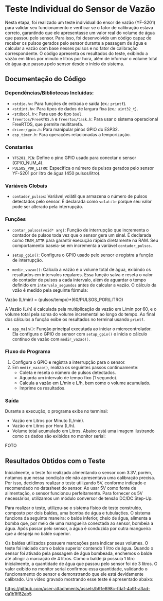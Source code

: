 # Teste Individual do Sensor de Vazão

Nesta etapa, foi realizado um teste individual do ensor de vazão (YF-S201) para validar seu funcionamento e verificar se o fator de calibração estava correto, garantindo que ele apresentasse um valor real do volume de água que passou pelo sensor. Para isso, foi desenvolvido um código capaz de receber os pulsos gerados pelo sensor durante a passagem de água e calcular a vazão com base nesses pulsos e no fator de calibração correspondente. O código apresenta os resultados do teste, exibindo a vazão em litros por minuto e litros por hora, além de informar o volume total de água que passou pelo sensor desde o início do sistema. 

## Documentação do Código

### Dependências/Bibliotecas Incluídas:
- `<stdio.h>`: Para funções de entrada e saída (ex.: `printf`).
- `<stdint.h>`: Para tipos de dados de largura fixa (ex.: `uint32_t`).
- `<stdbool.h>`: Para uso do tipo `bool`.
- `freertos/FreeRTOS.h` e `freertos/task.h`: Para usar o sistema operacional FreeRTOS, que permite multitarefa.
- `driver/gpio.h`: Para manipular pinos GPIO do ESP32.
- `esp_timer.h`: Para operações relacionadas a temporização.

### Constantes
- `YFS201_PIN`: Define o pino GPIO usado para conectar o sensor (GPIO_NUM_4).
- `PULSOS_POR_LITRO`: Especifica o número de pulsos gerados pelo sensor YF-S201 por litro de água (450 pulsos/litro).

### Variáveis Globais
- `contador_pulsos`: Variável volátil que armazena o número de pulsos detectados pelo sensor. É declarada como `volatile` porque seu valor pode ser alterado pela interrupção.

### Funções

- `contar_pulsos(void* arg)`: Função de interrupção que incrementa o contador de pulsos toda vez que o sensor gera um sinal. É declarada como `IRAM_ATTR` para garantir execução rápida diretamente na RAM. Seu comportamento baseia-se em incrementa a variável `contador_pulsos`.

- `setup_gpio()`: Configura o GPIO usado pelo sensor e registra a função de interrupção.
 
- `medir_vazao()`: Calcula a vazão e o volume total de água, exibindo os resultados em intervalos regulares. Essa função salva e reseta o valor do contador de pulsos a cada intervalo, além de aguardar o tempo definido em `intervalo_segundos` antes de calcular a vazão. O cálculo da vzão é medido pela seguinte fórmula:

Vazão (L/min) = (pulsos/tempo)*(60/PULSOS_POR\LITRO)
    
A Vazão (L/h) é calculada pela multiplicação da vazão em L/min por 60, e o volume total pela soma do volume incremental ao longo do tempo. Ao final dos cálculos a função exibe os resultados no terminal usando `printf`.

- `app_main()`: Função principal executada ao iniciar o microcontrolador. Ela configura o GPIO do sensor com `setup_gpio()` e inicia o cálculo contínuo de vazão com `medir_vazao()`.

### Fluxo do Programa
1. Configura o GPIO e registra a interrupção para o sensor.
2. Em `medir_vazao()`, realiza os seguintes passos continuamente:
   - Coleta e reseta o número de pulsos detectados.
   - Aguarda um intervalo de tempo fixo (1 segundo).
   - Calcula a vazão em L/min e L/h, bem como o volume acumulado.
   - Imprime os resultados.
   
### Saída
Durante a execução, o programa exibe no terminal:
- Vazão em Litros por Minuto (L/min).
- Vazão em Litros por Hora (L/h).
- Volume total acumulado em Litros.
Abaixo está uma imagem ilustrando como os dados são exibidos no monitor serial:

FOTO

## Resultados Obtidos com o Teste

Inicialmente, o teste foi realizado alimentando o sensor com 3.3V, porém, notamos que nessa condição ele não apresentava uma calibração precisa. Por isso, decidimos realizar o teste utilizando 5V, conforme indicado e recomendado no datasheet do sensor. Ao usar 5V como fonte de alimentação, o sensor funcionou perfeitamente. Para fornecer os 5V necessários, utilizamos um módulo conversor de tensão DC/DC Step-Up.

Para realizar o teste, utilizou-se o sistema físico de teste construído, composto por dois baldes, uma bomba de água e tubulações. O sistema funciona da seguinte maneira: o balde inferior, cheio de água, alimenta a bomba que, por meio de uma mangueira conectada ao sensor, bombeia a água. Após passar pelo sensor, a água é conduzida por outra mangueira que a despeja no balde superior.

Os baldes utilizados possuem marcações para indicar seus volumes. O teste foi iniciado com o balde superior contendo 1 litro de água. Quando o sensor foi ativado pela passagem de água bombeada, enchemos o balde até atingir a marcação de 4 litros. Como o balde já possuía 1 litro inicialmente, a quantidade de água que passou pelo sensor foi de 3 litros. O valor exibido no monitor serial confirmou essa quantidade, validando o funcionamento do sensor e demonstrando que ele está devidamente calibrado. Um vídeo gravado mostrando esse teste é apresentado abaixo:



https://github.com/user-attachments/assets/b91e898c-fdaf-4a9f-a3ad-da1b1ff82ab5


